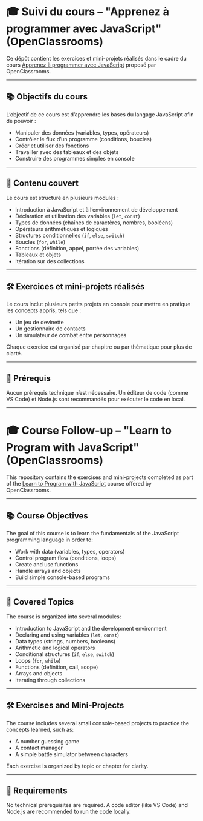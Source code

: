 # 🎓 Suivi du cours – "Apprenez à programmer avec JavaScript" (OpenClassrooms)

Ce dépôt contient les exercices et mini-projets réalisés dans le cadre du cours [Apprenez à programmer avec JavaScript](https://openclassrooms.com/fr/courses/7696886-apprenez-a-programmer-avec-javascript) proposé par OpenClassrooms.

---

## 📚 Objectifs du cours

L’objectif de ce cours est d’apprendre les bases du langage JavaScript afin de pouvoir :

- Manipuler des données (variables, types, opérateurs)
- Contrôler le flux d’un programme (conditions, boucles)
- Créer et utiliser des fonctions
- Travailler avec des tableaux et des objets
- Construire des programmes simples en console

---

## 🧩 Contenu couvert

Le cours est structuré en plusieurs modules :

- Introduction à JavaScript et à l’environnement de développement
- Déclaration et utilisation des variables (`let`, `const`)
- Types de données (chaînes de caractères, nombres, booléens)
- Opérateurs arithmétiques et logiques
- Structures conditionnelles (`if`, `else`, `switch`)
- Boucles (`for`, `while`)
- Fonctions (définition, appel, portée des variables)
- Tableaux et objets
- Itération sur des collections

---

## 🛠️ Exercices et mini-projets réalisés

Le cours inclut plusieurs petits projets en console pour mettre en pratique les concepts appris, tels que :

- Un jeu de devinette
- Un gestionnaire de contacts
- Un simulateur de combat entre personnages

Chaque exercice est organisé par chapitre ou par thématique pour plus de clarté.

---

## 🚀 Prérequis

Aucun prérequis technique n’est nécessaire. Un éditeur de code (comme VS Code) et Node.js sont recommandés pour exécuter le code en local.

---

# 🎓 Course Follow-up – "Learn to Program with JavaScript" (OpenClassrooms)

This repository contains the exercises and mini-projects completed as part of the [Learn to Program with JavaScript](https://openclassrooms.com/en/courses/7696886-learn-to-program-with-javascript) course offered by OpenClassrooms.

---

## 📚 Course Objectives

The goal of this course is to learn the fundamentals of the JavaScript programming language in order to:

- Work with data (variables, types, operators)
- Control program flow (conditions, loops)
- Create and use functions
- Handle arrays and objects
- Build simple console-based programs

---

## 🧩 Covered Topics

The course is organized into several modules:

- Introduction to JavaScript and the development environment
- Declaring and using variables (`let`, `const`)
- Data types (strings, numbers, booleans)
- Arithmetic and logical operators
- Conditional structures (`if`, `else`, `switch`)
- Loops (`for`, `while`)
- Functions (definition, call, scope)
- Arrays and objects
- Iterating through collections

---

## 🛠️ Exercises and Mini-Projects

The course includes several small console-based projects to practice the concepts learned, such as:

- A number guessing game
- A contact manager
- A simple battle simulator between characters

Each exercise is organized by topic or chapter for clarity.

---

## 🚀 Requirements

No technical prerequisites are required. A code editor (like VS Code) and Node.js are recommended to run the code locally.
